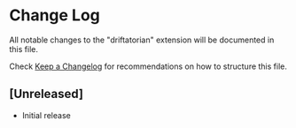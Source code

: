 # Change Log

All notable changes to the "driftatorian" extension will be documented in this file.

Check [Keep a Changelog](http://keepachangelog.com/) for recommendations on how to structure this file.

## [Unreleased]

- Initial release